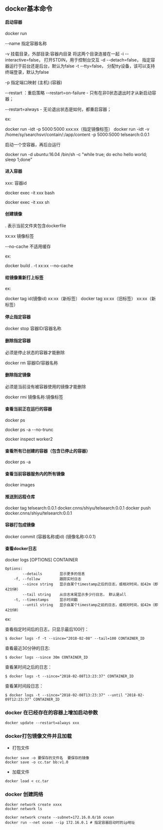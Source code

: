 ## docker基本命令

#### 启动容器

docker run

--name  指定容器名称

-v  挂载目录，外部目录:容器内目录  将这两个目录连接在一起
-i --interactive=false， 打开STDIN，用于控制台交互
-d  --detach=false， 指定容器运行于前台还是后台，默认为false
-t  --tty=false， 分配tty设备，该可以支持终端登录，默认为false

-p 指定端口映射 (主机):(容器)

--restart ：重启策略
--restart=on-failure  \- 只有在非0状态退出时才从新启动容器；

--restart=always - 无论退出状态是如何，都重启容器；

ex:

docker run -idt -p 5000:5000 xxx:xx（指定镜像标签） 
docker run -idt -v /home/sy/searchsvr/contain/:/app/content -p 5000:5000 telsearch:0.0.1

启动一个空容器，再后台运行

docker run -d ubuntu:16.04 /bin/sh -c "while true; do echo hello world; sleep 1;done"



#### 进入容器

xxx: 容器id

docker exec -it xxx bash

docker exec -it xxx sh



#### 创建镜像

. 表示当前文件夹包含dockerfile

xx:xx 镜像标签

--no-cache 不适用缓存

ex:

docker build . -t xx:xx --no-cache



#### 给镜像重新打上标签

ex:

docker tag id(镜像id) xx:xx（新标签）
docker tag xx:xx（旧标签） xx:xx（新标签）



#### 停止指定容器

docker stop 容器ID/容器名称  



#### 删除指定容器

必须是停止状态的容器才能删除

docker rm 容器ID/容器名称



#### 删除指定镜像 

必须是当前没有被容器使用的镜像才能删除

docker rmi 镜像名称:镜像标签  



#### 查看当前正在运行的容器

docker ps       

docker ps -a --no-trunc   

docker inspect worker2



#### 查看所有已创建的容器（包含已停止的容器）

docker ps -a



#### 查看当前容器服务内的所有镜像

docker images  



#### 推送到远程仓库

docker tag telsearch:0.0.1 docker.cnns/shiyu/telsearch:0.0.1 
docker push docker.cnns/shiyu/telsearch:0.0.1



#### 容器打包成镜像
docker commit  (容器名称或id) (镜像名称:0.0.1)




#### 查看docker日志

docker logs [OPTIONS] CONTAINER

```shell
Options:
        --details        显示更多的信息
    -f, --follow         跟踪实时日志
        --since string   显示自某个timestamp之后的日志，或相对时间，如42m（即42分钟）
        --tail string    从日志末尾显示多少行日志， 默认是all
    -t, --timestamps     显示时间戳
        --until string   显示自某个timestamp之前的日志，或相对时间，如42m（即42分钟）
```

ex:

查看指定时间后的日志，只显示最后100行：

```shell
$ docker logs -f -t --since="2018-02-08" --tail=100 CONTAINER_ID
```

查看最近30分钟的日志:

```shell
$ docker logs --since 30m CONTAINER_ID
```

查看某时间之后的日志：

```shell
$ docker logs -t --since="2018-02-08T13:23:37" CONTAINER_ID
```

查看某时间段日志：

```shell
$ docker logs -t --since="2018-02-08T13:23:37" --until "2018-02-09T12:23:37" CONTAINER_ID
```



### docker 在已经存在的容器上增加启动参数

```
docker update --restart=always xxx
```



### docker打包镜像文件并且加载

- 打包文件

```
docker save -o 要保存的文件名  要保存的镜像
docker save -o cc.tar bb:v1.0
```

- 加载文件

```
docker load < cc.tar
```



### docker 创建网络

```
docker network create xxxx
docker network ls

docker network create --subnet=172.16.0.0/16 ocean
docker run --net ocean --ip 172.16.0.1 # 指定容器启动时的ip地址
```

